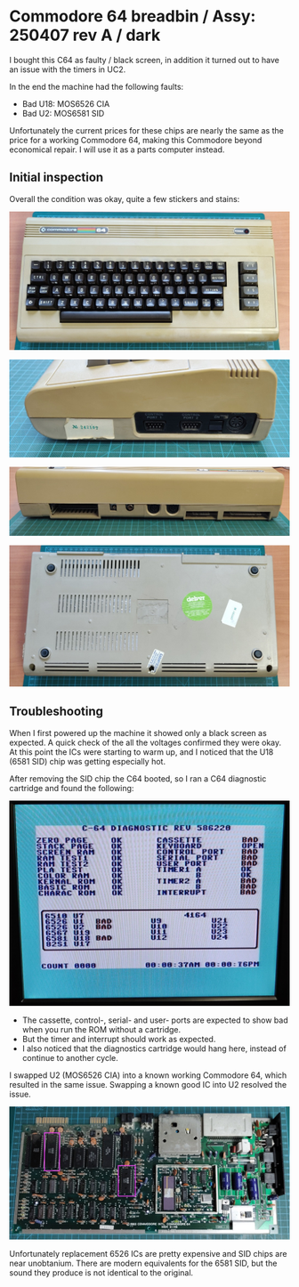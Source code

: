 # Commodore 64 breadbin / Assy: 250407 rev A / dark

I bought this C64 as faulty / black screen, in addition it turned out to have an issue with the timers in UC2. 

In the end the machine had the following faults:

+ Bad U18: MOS6526 CIA
+ Bad U2: MOS6581 SID

Unfortunately the current prices for these chips are nearly the same as the price for a working Commodore 64, making this Commodore beyond economical repair. I will use it as a parts computer instead. 

## Initial inspection

Overall the condition was okay, quite a few stickers and stains:

![Top](img_001.jpg)

![Side](img_003.jpg)

![Back view](img_004.jpg)

![Bottom view](img_002.jpg)

## Troubleshooting

When I first powered up the machine it showed only a black screen as expected. A quick check of the all the voltages confirmed they were okay. At this point the ICs were starting to warm up, and I noticed that the U18 (6581 SID) chip was getting especially hot. 

After removing the SID chip the C64 booted, so I ran a C64 diagnostic cartridge and found the following:

![Bad timer](img_005.jpg)

+ The cassette, control-, serial- and user- ports are expected to show bad when you run the ROM without a cartridge.
+ But the timer and interrupt should work as expected.
+ I also noticed that the diagnostics cartridge would hang here, instead of continue to another cycle. 

I swapped U2 (MOS6526 CIA) into a known working Commodore 64, which resulted in the same issue. Swapping a known good IC into U2 resolved the issue.

![Bad ICs](img_006.jpg)

Unfortunately replacement 6526 ICs are pretty expensive and SID chips are near unobtanium. There are modern equivalents for the 6581 SID, but the sound they produce is not identical to the original.